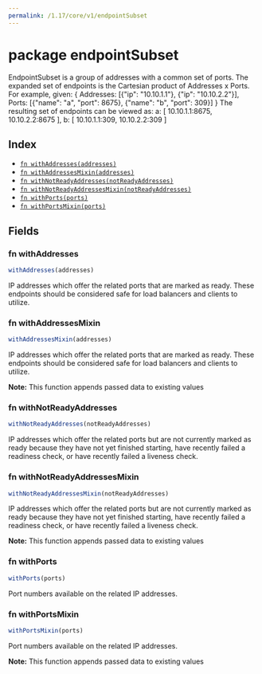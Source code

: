 ```yaml
---
permalink: /1.17/core/v1/endpointSubset
---
```


# package endpointSubset

EndpointSubset is a group of addresses with a common set of ports. The expanded set of endpoints is the Cartesian product of Addresses x Ports. For example, given:
  {
    Addresses: [{"ip": "10.10.1.1"}, {"ip": "10.10.2.2"}],
    Ports:     [{"name": "a", "port": 8675}, {"name": "b", "port": 309}]
  }
The resulting set of endpoints can be viewed as:
    a: [ 10.10.1.1:8675, 10.10.2.2:8675 ],
    b: [ 10.10.1.1:309, 10.10.2.2:309 ]

## Index

* [`fn withAddresses(addresses)`](#fn-withaddresses)
* [`fn withAddressesMixin(addresses)`](#fn-withaddressesmixin)
* [`fn withNotReadyAddresses(notReadyAddresses)`](#fn-withnotreadyaddresses)
* [`fn withNotReadyAddressesMixin(notReadyAddresses)`](#fn-withnotreadyaddressesmixin)
* [`fn withPorts(ports)`](#fn-withports)
* [`fn withPortsMixin(ports)`](#fn-withportsmixin)

## Fields

### fn withAddresses

```ts
withAddresses(addresses)
```

IP addresses which offer the related ports that are marked as ready. These endpoints should be considered safe for load balancers and clients to utilize.

### fn withAddressesMixin

```ts
withAddressesMixin(addresses)
```

IP addresses which offer the related ports that are marked as ready. These endpoints should be considered safe for load balancers and clients to utilize.

**Note:** This function appends passed data to existing values

### fn withNotReadyAddresses

```ts
withNotReadyAddresses(notReadyAddresses)
```

IP addresses which offer the related ports but are not currently marked as ready because they have not yet finished starting, have recently failed a readiness check, or have recently failed a liveness check.

### fn withNotReadyAddressesMixin

```ts
withNotReadyAddressesMixin(notReadyAddresses)
```

IP addresses which offer the related ports but are not currently marked as ready because they have not yet finished starting, have recently failed a readiness check, or have recently failed a liveness check.

**Note:** This function appends passed data to existing values

### fn withPorts

```ts
withPorts(ports)
```

Port numbers available on the related IP addresses.

### fn withPortsMixin

```ts
withPortsMixin(ports)
```

Port numbers available on the related IP addresses.

**Note:** This function appends passed data to existing values